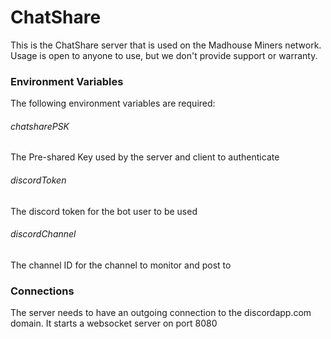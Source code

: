 # ChatShare

This is the ChatShare server that is used on the Madhouse Miners network.
Usage is open to anyone to use, but we don't provide support or warranty.

### Environment Variables

The following environment variables are required:

###### chatsharePSK
The Pre-shared Key used by the server and client to authenticate

###### discordToken
The discord token for the bot user to be used

###### discordChannel
The channel ID for the channel to monitor and post to

### Connections
The server needs to have an outgoing connection to the discordapp.com domain.
It starts a websocket server on port 8080
